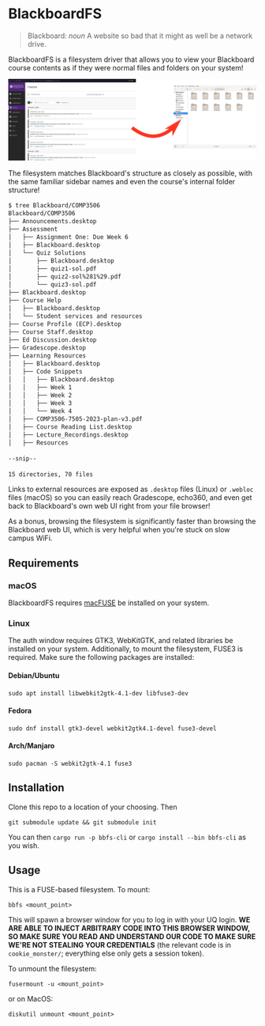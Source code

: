 # BlackboardFS

> Blackboard: *noun* A website so bad that it might as well be a network drive.

BlackboardFS is a filesystem driver that allows you to view your Blackboard course contents as if
they were normal files and folders on your system!

![A banner image demonstrating how BlackboardFS maps Blackboard courses to folders](
  static/banner.png
  "Max, you forgot the red circle to go along with the arrow!"
)

The filesystem matches Blackboard's structure as closely as possible, with the same familiar sidebar
names and even the course's internal folder structure!

```
$ tree Blackboard/COMP3506
Blackboard/COMP3506
├── Announcements.desktop
├── Assessment
│   ├── Assignment One: Due Week 6
│   ├── Blackboard.desktop
│   └── Quiz Solutions
│       ├── Blackboard.desktop
│       ├── quiz1-sol.pdf
│       ├── quiz2-sol%281%29.pdf
│       └── quiz3-sol.pdf
├── Blackboard.desktop
├── Course Help
│   ├── Blackboard.desktop
│   └── Student services and resources
├── Course Profile (ECP).desktop
├── Course Staff.desktop
├── Ed Discussion.desktop
├── Gradescope.desktop
├── Learning Resources
│   ├── Blackboard.desktop
│   ├── Code Snippets
│   │   ├── Blackboard.desktop
│   │   ├── Week 1
│   │   ├── Week 2
│   │   ├── Week 3
│   │   └── Week 4
│   ├── COMP3506-7505-2023-plan-v3.pdf
│   ├── Course Reading List.desktop
│   ├── Lecture_Recordings.desktop
│   ├── Resources

--snip--

15 directories, 70 files
```

Links to external resources are exposed as `.desktop` files (Linux) or `.webloc` files (macOS) so
you can easily reach Gradescope, echo360, and even get back to Blackboard's own web UI right from
your file browser!

As a bonus, browsing the filesystem is significantly faster than browsing the Blackboard web UI,
which is very helpful when you're stuck on slow campus WiFi.

## Requirements

### macOS

BlackboardFS requires [macFUSE](https://osxfuse.github.io/) be installed on your system.

### Linux

The auth window requires GTK3, WebKitGTK, and related libraries be installed on your system.
Additionally, to mount the filesystem, FUSE3 is required.
Make sure the following packages are installed:

#### Debian/Ubuntu

```
sudo apt install libwebkit2gtk-4.1-dev libfuse3-dev
```

#### Fedora

```
sudo dnf install gtk3-devel webkit2gtk4.1-devel fuse3-devel
```

#### Arch/Manjaro

```
sudo pacman -S webkit2gtk-4.1 fuse3
```

## Installation
Clone this repo to a location of your choosing. Then
```
git submodule update && git submodule init
```
You can then `cargo run -p bbfs-cli` or `cargo install --bin bbfs-cli` as you wish.

## Usage

This is a FUSE-based filesystem. To mount:

```
bbfs <mount_point>
```

This will spawn a browser window for you to log in with your UQ login. **WE ARE ABLE TO INJECT
ARBITRARY CODE INTO THIS BROWSER WINDOW, SO MAKE SURE YOU READ AND UNDERSTAND OUR CODE TO MAKE SURE
WE'RE NOT STEALING YOUR CREDENTIALS** (the relevant code is in `cookie_monster/`; everything else
only gets a session token).

To unmount the filesystem:

```
fusermount -u <mount_point>
```
or on MacOS:
```
diskutil unmount <mount_point>
```
